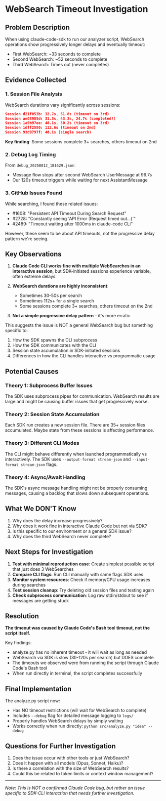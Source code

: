 # WebSearch Timeout Investigation

## Problem Description

When using claude-code-sdk to run our analyzer script, WebSearch operations show progressively longer delays and eventually timeout:

- First WebSearch: ~33 seconds to complete
- Second WebSearch: ~52 seconds to complete  
- Third WebSearch: Times out (never completes)

## Evidence Collected

### 1. Session File Analysis

WebSearch durations vary significantly across sessions:

```json
Session d21f053b: 32.7s, 51.8s (timeout on 3rd)
Session ae03985d: 31.8s, 43.3s, 24.7s (completed!)
Session 1a9b97ee: 48.1s, 50.2s (timeout on 3rd)
Session 1dff2580: 112.6s (timeout on 2nd)
Session 93d9797f: 48.1s (single search)
```

**Key finding**: Some sessions complete 3+ searches, others timeout on 2nd

### 2. Debug Log Timing

From `debug_20250812_181629.json`:

- Message flow stops after second WebSearch UserMessage at 96.7s
- Our 120s timeout triggers while waiting for next AssistantMessage

### 3. GitHub Issues Found

While searching, I found these related issues:

- #1608: "Persistent API Timeout During Search Request"
- #2728: "Constantly seeing 'API Error (Request timed out...)'"
- #2489: "Timeout waiting after 1000ms in claude-code CLI"

However, these seem to be about API timeouts, not the progressive delay pattern we're seeing.

## Key Observations

1. **Claude Code CLI works fine with multiple WebSearches in an interactive session**, but SDK-initiated sessions experience variable, often extreme delays

2. **WebSearch durations are highly inconsistent**:
   - Sometimes 30-50s per search
   - Sometimes 112s+ for a single search
   - Some sessions complete 3+ searches, others timeout on the 2nd

3. **Not a simple progressive delay pattern** - it's more erratic

This suggests the issue is NOT a general WebSearch bug but something specific to:

1. How the SDK spawns the CLI subprocess
2. How the SDK communicates with the CLI
3. Session state accumulation in SDK-initiated sessions
4. Differences in how the CLI handles interactive vs programmatic usage

## Potential Causes

### Theory 1: Subprocess Buffer Issues

The SDK uses subprocess pipes for communication. WebSearch results are large and might be causing buffer issues that get progressively worse.

### Theory 2: Session State Accumulation  

Each SDK run creates a new session file. There are 35+ session files accumulated. Maybe state from these sessions is affecting performance.

### Theory 3: Different CLI Modes

The CLI might behave differently when launched programmatically vs interactively. The SDK uses `--output-format stream-json` and `--input-format stream-json` flags.

### Theory 4: Async/Await Handling

The SDK's async message handling might not be properly consuming messages, causing a backlog that slows down subsequent operations.

## What We DON'T Know

1. Why does the delay increase progressively?
2. Why does it work fine in interactive Claude Code but not via SDK?
3. Is this specific to our environment or a general SDK issue?
4. Why does the third WebSearch never complete?

## Next Steps for Investigation

1. **Test with minimal reproduction case**: Create simplest possible script that just does 3 WebSearches
2. **Compare CLI flags**: Run CLI manually with same flags SDK uses
3. **Monitor system resources**: Check if memory/CPU usage increases during searches
4. **Test session cleanup**: Try deleting old session files and testing again
5. **Check subprocess communication**: Log raw stdin/stdout to see if messages are getting stuck

## Resolution

**The timeout was caused by Claude Code's Bash tool timeout, not the script itself.**

Key findings:

- analyze.py has no inherent timeout - it will wait as long as needed
- WebSearch via SDK is slow (30-120s per search) but DOES complete
- The timeouts we observed were from running the script through Claude Code's Bash tool
- When run directly in terminal, the script completes successfully

## Final Implementation

The analyze.py script now:

- Has NO timeout restrictions (will wait for WebSearch to complete)
- Includes `--debug` flag for detailed message logging to `logs/`
- Properly handles WebSearch delays by simply waiting
- Works correctly when run directly: `python src/analyze.py "idea" --debug`

## Questions for Further Investigation

1. Does the issue occur with other tools or just WebSearch?
2. Does it happen with all models (Opus, Sonnet, Haiku)?
3. Is there a correlation with the size of WebSearch results?
4. Could this be related to token limits or context window management?

---

*Note: This is NOT a confirmed Claude Code bug, but rather an issue specific to SDK-CLI interaction that needs further investigation.*
